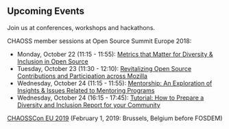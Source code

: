 ## Upcoming Events

Join us at conferences, workshops and hackathons.

CHAOSS member sessions at Open Source Summit Europe 2018:




* Monday, October 22 (11:15 - 11:55): [Metrics that Matter for Diversity & Inclusion in Open Source](https://sched.co/FxXP)
* Tuesday, October 23 (11:30 - 12:10): [Revitalizing Open Source Contributions and Participation across Mozilla](https://sched.co/FxVx)
* Wednesday, October 24 (11:15 - 11:55): [Mentorship: An Exploration of Insights & Issues Related to Mentoring Programs](https://sched.co/FxXh)
* Wednesday, October 24 (16:15 - 17:45): [Tutorial: How to Prepare a Diversity and Inclusion Report for your Community](https://sched.co/FxYK)


[CHAOSSCon EU 2019](https://chaoss.community/chaosscon-2019-eu/) (February 1, 2019: Brussels, Belgium before FOSDEM)
